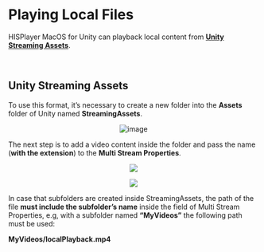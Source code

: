 # Playing Local Files

HISPlayer MacOS for Unity can playback local content from [**Unity Streaming Assets**](./local-files.md#Unity-Streaming-Assets).

<br>

## Unity Streaming Assets
To use this format, it’s necessary to create a new folder into the **Assets** folder of Unity named **StreamingAssets**.

<p align="center">
<img alt="image" src="https://github.com/HISPlayer/UnityMacOS-SDK/assets/32887298/442ab52e-ccbd-4044-b9b6-08e981ce42a0">
</p>

The next step is to add a video content inside the folder and pass the name (**with the extension**) to the **Multi Stream Properties**.
&nbsp;

<p align="center">
<img src="https://github.com/HISPlayer/UnityMacOS-SDK/assets/32887298/e2ee47be-b12a-4c71-879c-a3fef85c3328">
</p>

<p align="center">
<img src="https://github.com/HISPlayer/UnityMacOS-SDK/assets/32887298/ba3eccda-c816-4eb0-9597-dc0c2ccd4cf6">
</p>

In case that subfolders are created inside StreamingAssets, the path of the file **must include the subfolder’s name** inside the field
of Multi Stream Properties, e.g, with a subfolder named **“MyVideos”** the following path must be used: 

**MyVideos/localPlayback.mp4** 
&nbsp;
